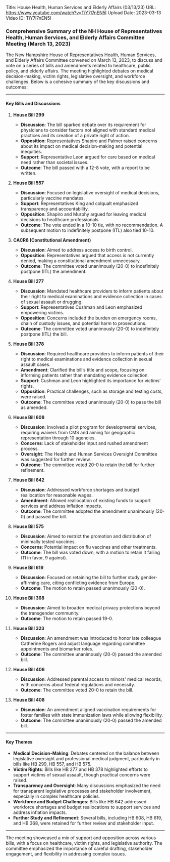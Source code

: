 Title: House Health, Human Services and Elderly Affairs (03/13/23)
URL: https://www.youtube.com/watch?v=TiY7l7nEN5I
Upload Date: 2023-03-13
Video ID: TiY7l7nEN5I

### Comprehensive Summary of the NH House of Representatives Health, Human Services, and Elderly Affairs Committee Meeting (March 13, 2023)

The New Hampshire House of Representatives Health, Human Services, and Elderly Affairs Committee convened on March 13, 2023, to discuss and vote on a series of bills and amendments related to healthcare, public policy, and elderly affairs. The meeting highlighted debates on medical decision-making, victim rights, legislative oversight, and workforce challenges. Below is a cohesive summary of the key discussions and outcomes:

---

#### **Key Bills and Discussions**

1. **House Bill 299**  
   - **Discussion**: The bill sparked debate over its requirement for physicians to consider factors not aligned with standard medical practices and its creation of a private right of action.  
   - **Opposition**: Representatives Shapiro and Palmer raised concerns about its impact on medical decision-making and potential inequities.  
   - **Support**: Representative Leon argued for care based on medical need rather than societal issues.  
   - **Outcome**: The bill passed with a 12-8 vote, with a report to be written.

2. **House Bill 557**  
   - **Discussion**: Focused on legislative oversight of medical decisions, particularly vaccine mandates.  
   - **Support**: Representatives King and colqualt emphasized transparency and accountability.  
   - **Opposition**: Shapiro and Murphy argued for leaving medical decisions to healthcare professionals.  
   - **Outcome**: The vote ended in a 10-10 tie, with no recommendation. A subsequent motion to indefinitely postpone (ITL) also tied 10-10.

3. **CACR8 (Constitutional Amendment)**  
   - **Discussion**: Aimed to address access to birth control.  
   - **Opposition**: Representatives argued that access is not currently denied, making a constitutional amendment unnecessary.  
   - **Outcome**: The committee voted unanimously (20-0) to indefinitely postpone (ITL) the amendment.

4. **House Bill 277**  
   - **Discussion**: Mandated healthcare providers to inform patients about their right to medical examinations and evidence collection in cases of sexual assault or drugging.  
   - **Support**: Representatives Cushman and Leon emphasized empowering victims.  
   - **Opposition**: Concerns included the burden on emergency rooms, chain of custody issues, and potential harm to prosecutions.  
   - **Outcome**: The committee voted unanimously (20-0) to indefinitely postpone (ITL) the bill.

5. **House Bill 378**  
   - **Discussion**: Required healthcare providers to inform patients of their right to medical examinations and evidence collection in sexual assault cases.  
   - **Amendment**: Clarified the bill’s title and scope, focusing on informing patients rather than mandating evidence collection.  
   - **Support**: Cushman and Leon highlighted its importance for victims’ rights.  
   - **Opposition**: Practical challenges, such as storage and testing costs, were raised.  
   - **Outcome**: The committee voted unanimously (20-0) to pass the bill as amended.

6. **House Bill 608**  
   - **Discussion**: Involved a pilot program for developmental services, requiring waivers from CMS and aiming for geographic representation through 10 agencies.  
   - **Concerns**: Lack of stakeholder input and rushed amendment process.  
   - **Oversight**: The Health and Human Services Oversight Committee was suggested for further review.  
   - **Outcome**: The committee voted 20-0 to retain the bill for further refinement.

7. **House Bill 642**  
   - **Discussion**: Addressed workforce shortages and budget reallocation for reasonable wages.  
   - **Amendment**: Allowed reallocation of existing funds to support services and address inflation impacts.  
   - **Outcome**: The committee adopted the amendment unanimously (20-0) and passed the bill.

8. **House Bill 575**  
   - **Discussion**: Aimed to restrict the promotion and distribution of minimally tested vaccines.  
   - **Concerns**: Potential impact on flu vaccines and other treatments.  
   - **Outcome**: The bill was voted down, with a motion to retain it failing (11 in favor, 9 against).

9. **House Bill 619**  
   - **Discussion**: Focused on retaining the bill to further study gender-affirming care, citing conflicting evidence from Europe.  
   - **Outcome**: The motion to retain passed unanimously (20-0).

10. **House Bill 368**  
    - **Discussion**: Aimed to broaden medical privacy protections beyond the transgender community.  
    - **Outcome**: The motion to retain passed 19-0.

11. **House Bill 323**  
    - **Discussion**: An amendment was introduced to honor late colleague Catherine Rogers and adjust language regarding committee appointments and biomarker roles.  
    - **Outcome**: The committee unanimously (20-0) passed the amended bill.

12. **House Bill 406**  
    - **Discussion**: Addressed parental access to minors' medical records, with concerns about federal regulations and necessity.  
    - **Outcome**: The committee voted 20-0 to retain the bill.

13. **House Bill 408**  
    - **Discussion**: An amendment aligned vaccination requirements for foster families with state immunization laws while allowing flexibility.  
    - **Outcome**: The committee unanimously (20-0) passed the amended bill.

---

#### **Key Themes**  
- **Medical Decision-Making**: Debates centered on the balance between legislative oversight and professional medical judgment, particularly in bills like HB 299, HB 557, and HB 575.  
- **Victim Rights**: Bills like HB 277 and HB 378 highlighted efforts to support victims of sexual assault, though practical concerns were raised.  
- **Transparency and Oversight**: Many discussions emphasized the need for transparent legislative processes and stakeholder involvement, especially in complex healthcare policies.  
- **Workforce and Budget Challenges**: Bills like HB 642 addressed workforce shortages and budget reallocations to support services and address inflation impacts.  
- **Further Study and Refinement**: Several bills, including HB 608, HB 619, and HB 368, were retained for further review and stakeholder input.

---

The meeting showcased a mix of support and opposition across various bills, with a focus on healthcare, victim rights, and legislative authority. The committee emphasized the importance of careful drafting, stakeholder engagement, and flexibility in addressing complex issues.